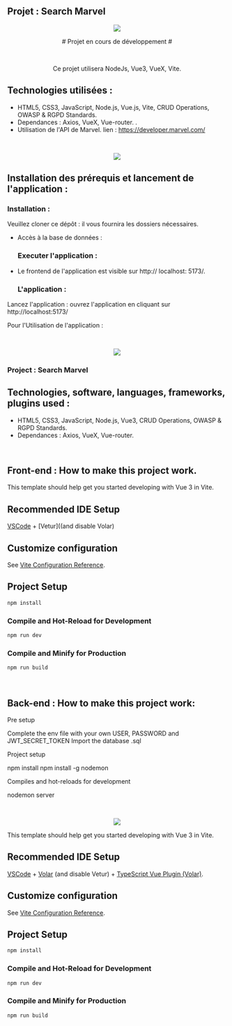 ## Projet : Search Marvel ##

<p align="center">
  <img src="https://user-images.githubusercontent.com/90606431/203766979-c795b64e-2f06-4893-8caa-2a1207015cb5.jpg")/>
  
  <br>
 <p align="center"> 
  # Projet en cours de développement #
</p>

<br>
<p align="center"> 
Ce projet utilisera NodeJs, Vue3, VueX, Vite. 
 <br>


 ## Technologies utilisées : ##
 
- HTML5, CSS3, JavaScript, Node.js, Vue.js, Vite, CRUD Operations, OWASP & RGPD Standards.
- Dependances : Axios, VueX, Vue-router. .
- Utilisation de l'API de Marvel.
  lien : https://developer.marvel.com/
 <br>

 <p align="center">
  <img src="https://user-images.githubusercontent.com/90606431/203773422-43d7d537-14d7-4341-9a4e-583b467cd7ec.png")/>
 <br>
   
   
 ## Installation des prérequis et lancement de l'application : ##

   ### Installation : ###

Veuillez cloner ce dépôt : il vous fournira les dossiers nécessaires.

- Accès à la base de données :


   ### Executer l'application : ###

- Le frontend de l'application est visible sur http:// localhost: 5173/.
    
    
    ### L'application :  ###
   
Lancez l'application : ouvrez l'application en cliquant sur http://localhost:5173/

Pour l'Utilisation de l'application : 

<br>
 <p align="center">
 <img src="https://user-images.githubusercontent.com/90606431/203770072-0ead0d09-a9e2-4457-9c57-a618881af0e4.jpg")/>

<br>


 ### Project  : Search Marvel ###


## Technologies, software, languages, frameworks, plugins used : ##

- HTML5, CSS3, JavaScript, Node.js, Vue3, CRUD Operations, OWASP & RGPD Standards.
- Dependances : Axios, VueX, Vue-router.

<br>

## Front-end : How to make this project work. ##

This template should help get you started developing with Vue 3 in Vite.

## Recommended IDE Setup

[VSCode](https://code.visualstudio.com/) + [Vetur]((and disable Volar)

## Customize configuration

See [Vite Configuration Reference](https://vitejs.dev/config/).

## Project Setup

```sh
npm install
```

### Compile and Hot-Reload for Development

```sh
npm run dev
```

### Compile and Minify for Production

```sh
npm run build
```
<br>

## Back-end : How to make this project work: 

Pre setup

Complete the env file with your own USER, PASSWORD and JWT_SECRET_TOKEN
Import the database .sql 

Project setup

npm install
npm install -g nodemon

Compiles and hot-reloads for development

nodemon server

<br>
<p align="center">
<img src= "https://user-images.githubusercontent.com/90606431/203773849-2470f226-f48c-4605-ba65-dbd5894d4ea1.jpg"/>
  
<br>


This template should help get you started developing with Vue 3 in Vite.

## Recommended IDE Setup

[VSCode](https://code.visualstudio.com/) + [Volar](https://marketplace.visualstudio.com/items?itemName=Vue.volar) (and disable Vetur) + [TypeScript Vue Plugin (Volar)](https://marketplace.visualstudio.com/items?itemName=Vue.vscode-typescript-vue-plugin).

## Customize configuration

See [Vite Configuration Reference](https://vitejs.dev/config/).

## Project Setup

```sh
npm install
```

### Compile and Hot-Reload for Development

```sh
npm run dev
```

### Compile and Minify for Production

```sh
npm run build
```
